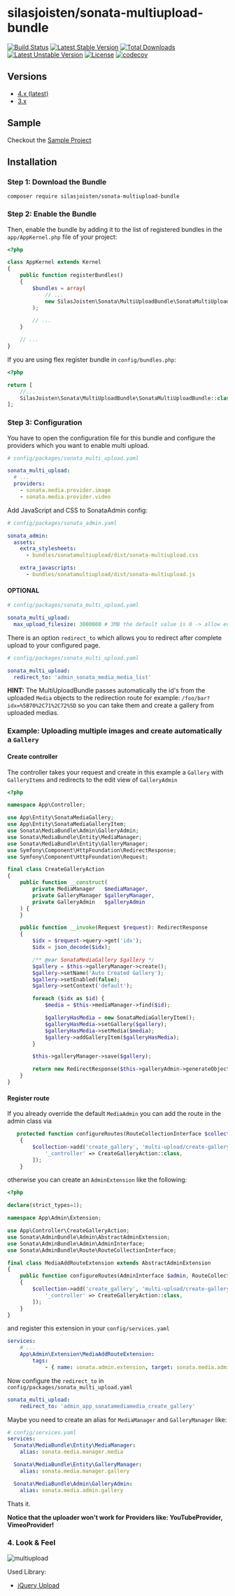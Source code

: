 silasjoisten/sonata-multiupload-bundle
======================================
[![Build Status](https://travis-ci.org/silasjoisten/sonata-multiupload-bundle.svg?branch=master)](https://travis-ci.org/silasjoisten/sonata-multiupload-bundle)
[![Latest Stable Version](https://poser.pugx.org/silasjoisten/sonata-multiupload-bundle/v/stable)](https://packagist.org/packages/silasjoisten/sonata-multiupload-bundle)
[![Total Downloads](https://poser.pugx.org/silasjoisten/sonata-multiupload-bundle/downloads)](https://packagist.org/packages/silasjoisten/sonata-multiupload-bundle)
[![Latest Unstable Version](https://poser.pugx.org/silasjoisten/sonata-multiupload-bundle/v/unstable)](https://packagist.org/packages/silasjoisten/sonata-multiupload-bundle)
[![License](https://poser.pugx.org/silasjoisten/sonata-multiupload-bundle/license)](https://packagist.org/packages/silasjoisten/sonata-multiupload-bundle)
[![codecov](https://codecov.io/gh/silasjoisten/sonata-multiupload-bundle/branch/master/graph/badge.svg)](https://codecov.io/gh/silasjoisten/sonata-multiupload-bundle)

## Versions

* [4.x (latest)](https://github.com/silasjoisten/sonata-multiupload-bundle)
* [3.x](https://github.com/silasjoisten/sonata-multiupload-bundle/tree/3.x)

## Sample
Checkout the [Sample Project](https://github.com/silasjoisten/sonata-sample-project)

## Installation

### Step 1: Download the Bundle

```console
composer require silasjoisten/sonata-multiupload-bundle
```

### Step 2: Enable the Bundle

Then, enable the bundle by adding it to the list of registered bundles
in the `app/AppKernel.php` file of your project:

```php
<?php

class AppKernel extends Kernel
{
    public function registerBundles()
    {
        $bundles = array(
            // ...
            new SilasJoisten\Sonata\MultiUploadBundle\SonataMultiUploadBundle(),
        );

        // ...
    }

    // ...
}
```

If you are using flex register bundle in `config/bundles.php`:
```php 
<?php

return [
    //...
    SilasJoisten\Sonata\MultiUploadBundle\SonataMultiUploadBundle::class => ['all' => true]
];
```

### Step 3: Configuration

You have to open the configuration file for this bundle and configure the providers which you want to enable multi upload.
```yaml
# config/packages/sonata_multi_upload.yaml

sonata_multi_upload:
  # ...
  providers:
    - sonata.media.provider.image
    - sonata.media.provider.video

```


Add JavaScript and CSS to SonataAdmin config:
```yaml
# config/packages/sonata_admin.yaml

sonata_admin:
  assets:
    extra_stylesheets:
      - bundles/sonatamultiupload/dist/sonata-multiupload.css

    extra_javascripts:
      - bundles/sonatamultiupload/dist/sonata-multiupload.js
```

#### OPTIONAL

```yaml
# config/packages/sonata_multi_upload.yaml

sonata_multi_upload:
  max_upload_filesize: 3000000 # 3MB the default value is 0 -> allow every size
```

There is an option `redirect_to` which allows you to redirect after complete upload to your configured page.

```yaml
# config/packages/sonata_multi_upload.yaml

sonata_multi_upload:
  redirect_to: 'admin_sonata_media_media_list'
```


**HINT:** The MultiUploadBundle passes automatically the id's from the uploaded `Media` objects
to the redirection route for example: `/foo/bar?idx=%5B70%2C71%2C72%5D` so you can take them and create
a gallery from uploaded medias.

### Example: Uploading multiple images and create automatically a `Gallery`

#### Create controller

The controller takes your request and create in this example a `Gallery` with `GalleryItems` and redirects to the
edit view of `GalleryAdmin`

```php
<?php

namespace App\Controller;

use App\Entity\SonataMediaGallery;
use App\Entity\SonataMediaGalleryItem;
use Sonata\MediaBundle\Admin\GalleryAdmin;
use Sonata\MediaBundle\Entity\MediaManager;
use Sonata\MediaBundle\Entity\GalleryManager;
use Symfony\Component\HttpFoundation\RedirectResponse;
use Symfony\Component\HttpFoundation\Request;

final class CreateGalleryAction
{
    public function __construct(
        private MediaManager   $mediaManager,
        private GalleryManager $galleryManager,
        private GalleryAdmin   $galleryAdmin
    ) {
    }

    public function __invoke(Request $request): RedirectResponse
    {
        $idx = $request->query->get('idx');
        $idx = json_decode($idx);

        /** @var SonataMediaGallery $gallery */
        $gallery = $this->galleryManager->create();
        $gallery->setName('Auto Created Gallery');
        $gallery->setEnabled(false);
        $gallery->setContext('default');

        foreach ($idx as $id) {
            $media = $this->mediaManager->find($id);

            $galleryHasMedia = new SonataMediaGalleryItem();
            $galleryHasMedia->setGallery($gallery);
            $galleryHasMedia->setMedia($media);
            $gallery->addGalleryItem($galleryHasMedia);
        }

        $this->galleryManager->save($gallery);

        return new RedirectResponse($this->galleryAdmin->generateObjectUrl('edit', $gallery));
    }
}

```

#### Register route

If you already override the default `MediaAdmin` you can add the route in the admin class via
```php
   protected function configureRoutes(RouteCollectionInterface $collection): void
    {
        $collection->add('create_gallery', 'multi-upload/create-gallery', [
            '_controller' => CreateGalleryAction::class,
        ]);
    }
```

otherwise you can create an `AdminExtension` like the following:
```php
<?php

declare(strict_types=1);

namespace App\Admin\Extension;

use App\Controller\CreateGalleryAction;
use Sonata\AdminBundle\Admin\AbstractAdminExtension;
use Sonata\AdminBundle\Admin\AdminInterface;
use Sonata\AdminBundle\Route\RouteCollectionInterface;

final class MediaAddRouteExtension extends AbstractAdminExtension
{
    public function configureRoutes(AdminInterface $admin, RouteCollectionInterface $collection): void
    {
        $collection->add('create_gallery', 'multi-upload/create-gallery', [
            '_controller' => CreateGalleryAction::class,
        ]);
    }
}

```

and register this extension in your `config/services.yaml`

```yaml
services:
    # ...
    App\Admin\Extension\MediaAddRouteExtension:
        tags:
            - { name: sonata.admin.extension, target: sonata.media.admin.media }
```

Now configure the `redirect_to` in `config/packages/sonata_multi_upload.yaml`

```yaml
sonata_multi_upload:
    redirect_to: 'admin_app_sonatamediamedia_create_gallery'
```

Maybe you need to create an alias for `MediaManager` and `GalleryManager` like:
```yaml
# config/services.yaml
services:
  Sonata\MediaBundle\Entity\MediaManager:
    alias: sonata.media.manager.media

  Sonata\MediaBundle\Entity\GalleryManager:
    alias: sonata.media.manager.gallery

  Sonata\MediaBundle\Admin\GalleryAdmin:
    alias: sonata.media.admin.gallery
```

Thats it.

**Notice that the uploader won't work for Providers like: YouTubeProvider, VimeoProvider!**

### 4. Look & Feel

![multiupload](docs/images/multiupload-bundle.gif)

Used Library:
* [jQuery Upload](https://github.com/danielm/uploader)
